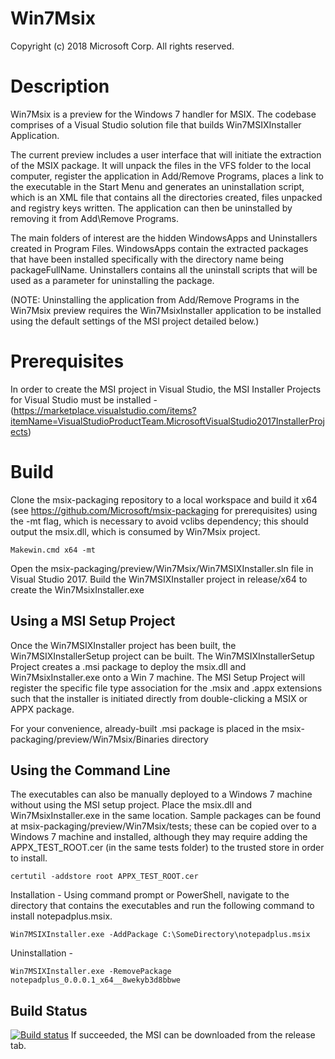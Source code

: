 # Win7Msix
Copyright (c) 2018 Microsoft Corp. All rights reserved.

# Description 
Win7Msix is a preview for the Windows 7 handler for MSIX. The codebase comprises of a Visual Studio solution file that builds Win7MSIXInstaller Application. 

The current preview includes a user interface that will initiate the extraction of the MSIX package. It will unpack the files in the VFS folder to the local computer, register the application in Add/Remove Programs, places a link to the executable in the Start Menu and generates an uninstallation script, which is an XML file that contains all the directories created, files unpacked and registry keys written. The application can then be uninstalled by removing it from Add\Remove Programs. 

The main folders of interest are the hidden WindowsApps and Uninstallers created in Program Files. WindowsApps contain the extracted packages that have been installed specifically with the directory name being packageFullName. Uninstallers contains all the uninstall scripts that will be used as a parameter for uninstalling the package.

(NOTE: Uninstalling the application from Add/Remove Programs in the Win7Msix preview requires the Win7MsixInstaller application to be installed using the default settings of the MSI project detailed below.)

# Prerequisites
In order to create the MSI project in Visual Studio, the MSI Installer Projects for Visual Studio must be installed - 
(https://marketplace.visualstudio.com/items?itemName=VisualStudioProductTeam.MicrosoftVisualStudio2017InstallerProjects)

# Build
Clone the msix-packaging repository to a local workspace and build it x64 (see https://github.com/Microsoft/msix-packaging for prerequisites) using the -mt flag, which is necessary to avoid vclibs dependency; this should output the msix.dll, which is consumed by Win7Msix project.

```
Makewin.cmd x64 -mt
```
Open the msix-packaging/preview/Win7Msix/Win7MSIXInstaller.sln file in Visual Studio 2017. Build the Win7MSIXInstaller project in release/x64 to create the Win7MsixInstaller.exe

## Using a MSI Setup Project
Once the Win7MSIXInstaller project has been built, the Win7MSIXInstallerSetup project can be built.
The Win7MSIXInstallerSetup Project creates a .msi package to deploy the msix.dll and Win7MsixInstaller.exe onto a Win 7 machine. The MSI Setup Project will register the specific file type association for the .msix and .appx extensions such that the installer is initiated directly from double-clicking a MSIX or APPX package.

For your convenience, already-built .msi package is placed in the msix-packaging/preview/Win7Msix/Binaries directory

## Using the Command Line
The executables can also be manually deployed to a Windows 7 machine without using the MSI setup project. Place the msix.dll and Win7MsixInstaller.exe in the same location. 
Sample packages can be found at msix-packaging/preview/Win7Msix/tests; these can be copied over to a Windows 7 machine and installed, although they may require adding the APPX_TEST_ROOT.cer (in the same tests folder) to the trusted store in order to install.

```
certutil -addstore root APPX_TEST_ROOT.cer
```

Installation - Using command prompt or PowerShell, navigate to the directory that contains the executables and run the following command to install notepadplus.msix.

```
Win7MSIXInstaller.exe -AddPackage C:\SomeDirectory\notepadplus.msix
```

Uninstallation - 

```
Win7MSIXInstaller.exe -RemovePackage notepadplus_0.0.0.1_x64__8wekyb3d8bbwe
```

## Build Status
[![Build status](https://microsoft.visualstudio.com/xPlatAppx/_apis/build/status/CIGitHub-for-Win7MsixInstaller)](https://microsoft.visualstudio.com/xPlatAppx/_build/latest?definitionId=36972)
If succeeded, the MSI can be downloaded from the release tab.